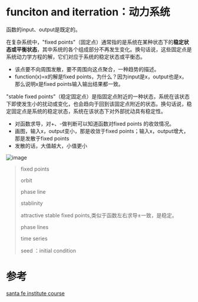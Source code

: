 # funciton and iterration：动力系统

函数的input、output是既定的。

在复杂系统中，"fixed points"（固定点）通常指的是系统在某种状态下的**稳定状态或平衡状态**，其中系统的各个组成部分不再发生变化。换句话说，这些固定点是系统动力学方程的解，它们对应于系统的稳定状态或平衡态。

* 该点要不向周围发散，要不周围向这点聚合，一种趋势的描述。
* function(x)=x的解是fixed points，为什么？因为input是x，output也是x，那么说明x是fixed points输入输出结果都一致。

"stable fixed points"（稳定固定点）是指固定点附近的一种状态，系统在该状态下即使发生小的扰动或变化，也会趋向于回到该固定点附近的状态。换句话说，稳定固定点是系统的稳定状态，系统在该状态下对外部扰动具有稳定性。

* 对函数求导，对+、-做判断可以知道函数对fixed points 的收敛情况。
* 画图，输入x，output变小，那是收敛于fixed points；输入x，output增大，那是发散于fixed points
* 发散的话，大值越大，小值更小

![image](https://github.com/deliciousteas/Note/assets/107855849/d4559068-3b62-4a85-aa53-d139069a104f)


> fixed points
>
> orbit
>
> phase line
>
> stablinity
>
> attractive stable fixed points,类似于函数左右求导±一致，是稳定。
>
> phase lines
>
> time series
>
> seed ：initial condition

# 参考

[santa fe institute course](https://www.complexityexplorer.org/courses/186-introduction-to-dynamical-systems-and-chaos/segments/18660)
